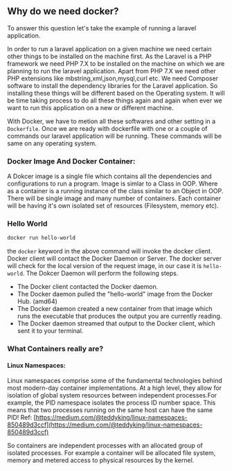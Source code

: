 ## Why do we need docker?
To answer this question let's take the example of running a laravel application.

In order to run a laravel application on a given machine we need certain other things to be installed on the machine first. As the Laravel is a PHP framework we need PHP 7.X to be installed on the machine on which we are planning to run the laravel application. Apart from PHP 7.X we need other PHP extensions like mbstring,xml,json,mysql,curl etc. We need Composer software to install the dependency libraries for the Laravel application. So installing these things will be different based on the Operating system. It will be time taking process to do all these things again and again when ever we want to run this application on a new or different machine.

With Docker, we have to metion all these softwares and other setting in a `Dockerfile`. Once we are ready with dockerfile with one or a couple of commands our laravel application will be running. These commands will be same on any operating system.


### Docker Image And Docker Container:
A Dokcer image is a single file which contains all the dependencies and configurations to run a program. Image is simlar to a Class in OOP. Where as a container is a running instance of the class similar to an Object in OOP. There will be single image and many number of containers. Each container will be having it's own isolated set of resources (Filesystem, memory etc).


### Hello World
```sh
docker run hello-world
```
the `docker` keyword in the above command will invoke the docker client. Docker client will contact the Docker Daemon or Server. The docker server will check for the local version of the request image, in our case it is `hello-world`. The Dokcer Daemon will perform the following steps.
- The Docker client contacted the Docker daemon.
- The Docker daemon pulled the "hello-world" image from the Docker Hub.
    (amd64)
- The Docker daemon created a new container from that image which runs the
    executable that produces the output you are currently reading.
- The Docker daemon streamed that output to the Docker client, which sent it
    to your terminal.


### What Containers really are?
  #### Linux Namespaces:
  Linux namespaces comprise some of the fundamental technologies behind most modern-day container implementations. At a high level, they allow for isolation of global system resources between independent processes.For example, the PID namespace isolates the process ID number space. This means that two processes running on the same host can have the same PID! Ref: [https://medium.com/@teddyking/linux-namespaces-850489d3ccf](https://medium.com/@teddyking/linux-namespaces-850489d3ccf)
  
  So containers are independent processes with an allocated group of isolated processes. For example a container will be allocated file system, memory and metered access to physical resources by the kernel.
  
